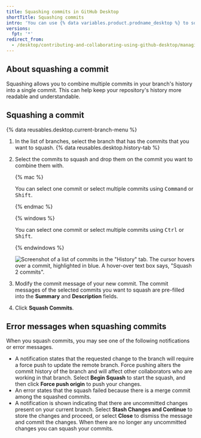 ```yaml
---
title: Squashing commits in GitHub Desktop
shortTitle: Squashing commits
intro: 'You can use {% data variables.product.prodname_desktop %} to squash commits in your branch''s history.'
versions:
  fpt: '*'
redirect_from:
  - /desktop/contributing-and-collaborating-using-github-desktop/managing-commits/squashing-commits
---
```


## About squashing a commit

Squashing allows you to combine multiple commits in your branch's history into a single commit. This can help keep your repository's history more readable and understandable.

## Squashing a commit

{% data reusables.desktop.current-branch-menu %}
1. In the list of branches, select the branch that has the commits that you want to squash.
{% data reusables.desktop.history-tab %}
1. Select the commits to squash and drop them on the commit you want to combine them with.

   {% mac %}

   You can select one commit or select multiple commits using <kbd>Command</kbd> or <kbd>Shift</kbd>.

   {% endmac %}

   {% windows %}

   You can select one commit or select multiple commits using <kbd>Ctrl</kbd> or <kbd>Shift</kbd>.

   {% endwindows %}

   ![Screenshot of a list of commits in the "History" tab. The cursor hovers over a commit, highlighted in blue. A hover-over text box says, "Squash 2 commits".](/assets/images/help/desktop/squash-drag-and-drop.png)

1. Modify the commit message of your new commit. The commit messages of the selected commits you want to squash are pre-filled into the **Summary** and **Description** fields.
1. Click **Squash Commits**.

## Error messages when squashing commits

When you squash commits, you may see one of the following notifications or error messages.

- A notification states that the requested change to the branch will require a force push to update the remote branch. Force pushing alters the commit history of the branch and will affect other collaborators who are working in that branch.  Select **Begin Squash** to start the squash, and then click **Force push origin** to push your changes.
- An error states that the squash failed because there is a merge commit among the squashed commits.
- A notification is shown indicating that there are uncommitted changes present on your current branch. Select **Stash Changes and Continue** to store the changes and proceed, or select **Close** to dismiss the message and commit the changes. When there are no longer any uncommitted changes you can squash your commits.

